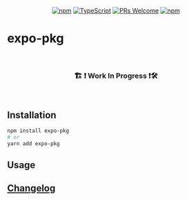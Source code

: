 <!-- <img src=".logo.png" alt=expo-pkg/><br/> -->

<div align="center">

[![npm](https://img.shields.io/npm/v/expo-pkg)](https://www.npmjs.com/package/expo-pkg)
[![TypeScript](https://badgen.net/npm/types/env-var)](http://www.typescriptlang.org/)
[![PRs Welcome](https://img.shields.io/badge/PRs-welcome-brightgreen.svg?style=flat-square)](http://makeapullrequest.com)
[![npm](https://img.shields.io/npm/dw/expo-pkg)](https://www.npmjs.com/package/expo-pkg)
</div>

# expo-pkg

<!-- descriptionHere -->

<br/>

<div align="center">
  <h3> 🏗 ❗ Work In Progress ❗🛠 </h3>
</div>

<br/>

## Installation
```bash
npm install expo-pkg
# or
yarn add expo-pkg
```

## Usage

## [Changelog](CHANGELOG.md)